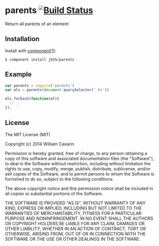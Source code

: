 
# parents [![Build Status](https://secure.travis-ci.org/jb55/parents.png?branch=master)](https://travis-ci.org/jb55/parents)

  Return all parents of an element

## Installation

  Install with [component(1)](http://component.io):

    $ component install jb55/parents

## Example

```js
var parents = require('parents')
var els = parents(document.querySelector('.hi'))

els.forEach(function(el){
  // ..
});
```

## License

  The MIT License (MIT)

  Copyright (c) 2014 William Casarin

  Permission is hereby granted, free of charge, to any person obtaining a copy
  of this software and associated documentation files (the "Software"), to deal
  in the Software without restriction, including without limitation the rights
  to use, copy, modify, merge, publish, distribute, sublicense, and/or sell
  copies of the Software, and to permit persons to whom the Software is
  furnished to do so, subject to the following conditions:

  The above copyright notice and this permission notice shall be included in
  all copies or substantial portions of the Software.

  THE SOFTWARE IS PROVIDED "AS IS", WITHOUT WARRANTY OF ANY KIND, EXPRESS OR
  IMPLIED, INCLUDING BUT NOT LIMITED TO THE WARRANTIES OF MERCHANTABILITY,
  FITNESS FOR A PARTICULAR PURPOSE AND NONINFRINGEMENT. IN NO EVENT SHALL THE
  AUTHORS OR COPYRIGHT HOLDERS BE LIABLE FOR ANY CLAIM, DAMAGES OR OTHER
  LIABILITY, WHETHER IN AN ACTION OF CONTRACT, TORT OR OTHERWISE, ARISING FROM,
  OUT OF OR IN CONNECTION WITH THE SOFTWARE OR THE USE OR OTHER DEALINGS IN
  THE SOFTWARE.
